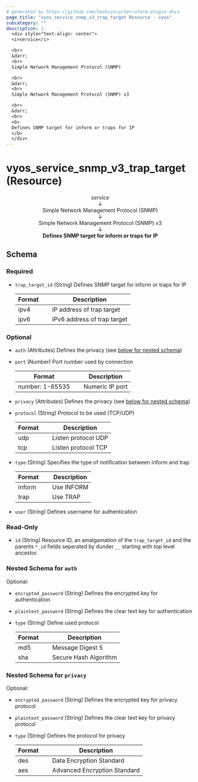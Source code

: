 ```yaml
---
# generated by https://github.com/hashicorp/terraform-plugin-docs
page_title: "vyos_service_snmp_v3_trap_target Resource - vyos"
subcategory: ""
description: |-
  <div style="text-align: center">
  <i>service</i>

  <br>
  &darr;
  <br>
  Simple Network Management Protocol (SNMP)

  <br>
  &darr;
  <br>
  Simple Network Management Protocol (SNMP) v3

  <br>
  &darr;
  <br>
  <b>
  Defines SNMP target for inform or traps for IP
  </b>
  </div>
---
```


# vyos_service_snmp_v3_trap_target (Resource)

<div style="text-align: center">
<i>service</i>

<br>
&darr;
<br>
Simple Network Management Protocol (SNMP)

<br>
&darr;
<br>
Simple Network Management Protocol (SNMP) v3

<br>
&darr;
<br>
<b>
Defines SNMP target for inform or traps for IP
</b>
</div>



<!-- schema generated by tfplugindocs -->
## Schema

### Required

- `trap_target_id` (String) Defines SNMP target for inform or traps for IP

    |  Format &emsp; | Description  |
    |----------|---------------|
    |  ipv4  &emsp; |  IP address of trap target  |
    |  ipv6  &emsp; |  IPv6 address of trap target  |

### Optional

- `auth` (Attributes) Defines the privacy (see [below for nested schema](#nestedatt--auth))
- `port` (Number) Port number used by connection

    |  Format &emsp; | Description  |
    |----------|---------------|
    |  number: 1-65535  &emsp; |  Numeric IP port  |
- `privacy` (Attributes) Defines the privacy (see [below for nested schema](#nestedatt--privacy))
- `protocol` (String) Protocol to be used (TCP/UDP)

    |  Format &emsp; | Description  |
    |----------|---------------|
    |  udp  &emsp; |  Listen protocol UDP  |
    |  tcp  &emsp; |  Listen protocol TCP  |
- `type` (String) Specifies the type of notification between inform and trap

    |  Format &emsp; | Description  |
    |----------|---------------|
    |  inform  &emsp; |  Use INFORM  |
    |  trap  &emsp; |  Use TRAP  |
- `user` (String) Defines username for authentication

### Read-Only

- `id` (String) Resource ID, an amalgamation of the `trap_target_id` and the parents `*_id` fields seperated by dunder `__` starting with top level ancestor.

<a id="nestedatt--auth"></a>
### Nested Schema for `auth`

Optional:

- `encrypted_password` (String) Defines the encrypted key for authentication
- `plaintext_password` (String) Defines the clear text key for authentication
- `type` (String) Define used protocol

    |  Format &emsp; | Description  |
    |----------|---------------|
    |  md5  &emsp; |  Message Digest 5  |
    |  sha  &emsp; |  Secure Hash Algorithm  |


<a id="nestedatt--privacy"></a>
### Nested Schema for `privacy`

Optional:

- `encrypted_password` (String) Defines the encrypted key for privacy protocol
- `plaintext_password` (String) Defines the clear text key for privacy protocol
- `type` (String) Defines the protocol for privacy

    |  Format &emsp; | Description  |
    |----------|---------------|
    |  des  &emsp; |  Data Encryption Standard  |
    |  aes  &emsp; |  Advanced Encryption Standard  |
